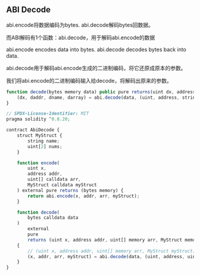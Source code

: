 ## ABI Decode
abi.encode将数据编码为bytes.
abi.decode解码bytes回数据。

而ABI解码有1个函数：abi.decode，用于解码abi.encode的数据

abi.encode encodes data into bytes.
abi.decode decodes bytes back into data.

abi.decode用于解码abi.encode生成的二进制编码，将它还原成原本的参数。

我们将abi.encode的二进制编码输入给decode，将解码出原来的参数。
```js
function decode(bytes memory data) public pure returns(uint dx, address daddr, string memory dname, uint[2] memory darray) {
    (dx, daddr, dname, darray) = abi.decode(data, (uint, address, string, uint[2]));
}
```

```js
// SPDX-License-Identifier: MIT
pragma solidity ^0.8.20;

contract AbiDecode {
    struct MyStruct {
        string name;
        uint[2] nums;
    }

    function encode(
        uint x,
        address addr,
        uint[] calldata arr,
        MyStruct calldata myStruct
    ) external pure returns (bytes memory) {
        return abi.encode(x, addr, arr, myStruct);
    }

    function decode(
        bytes calldata data
    )
        external
        pure
        returns (uint x, address addr, uint[] memory arr, MyStruct memory myStruct)
    {
        // (uint x, address addr, uint[] memory arr, MyStruct myStruct) = ...
        (x, addr, arr, myStruct) = abi.decode(data, (uint, address, uint[], MyStruct));
    }
}
```
